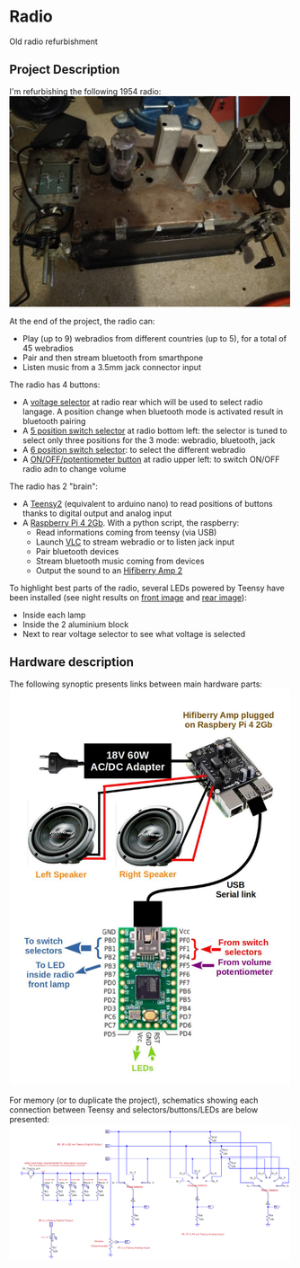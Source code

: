 # Radio
Old radio refurbishment

## Project Description

I'm refurbishing the following 1954 radio:<br/>
<img src="images/Radio_general_view.jpg" width="500"/>

At the end of the project, the radio can:
- Play (up to 9) webradios from different countries (up to 5), for a total of 45 webradios
- Pair and then stream bluetooth from smarthpone
- Listen music from  a 3.5mm jack connector input

The radio has 4 buttons:
- A [voltage selector](/images/radio_voltage_selector.jpg) at radio rear which will be used to select radio langage. A position change when bluetooth mode is activated result in bluetooth pairing
- A [5 position switch selector](/images/radio_left_buttons.jpg) at radio bottom left: the selector is tuned to select only three positions for the 3 mode: webradio, bluetooth, jack 
- A [6 position switch selector](/images/radio_right_button.jpg): to select the different webradio
- A [ON/OFF/potentiometer button](/images/radio_left_buttons.jpg) at radio upper left: to switch ON/OFF radio adn to change volume

The radio has 2 "brain":
- A [Teensy2](https://www.pjrc.com/store/index.html) (equivalent to arduino nano) to read positions of buttons thanks to digital output and analog input
- A [Raspberry Pi 4 2Gb](https://www.raspberrypi.org/products/raspberry-pi-4-model-b/). With a python script, the raspberry:
  * Read informations coming from teensy (via USB)
  * Launch [VLC](https://www.videolan.org/vlc/index.html) to stream webradio or to listen jack input
  * Pair bluetooth devices
  * Stream bluetooth music coming from devices
  * Output the sound to an [Hifiberry Amp 2](https://www.hifiberry.com/shop/bundles/hifiberry-amp2-bundle-4/)

To highlight best parts of the radio, several LEDs powered by Teensy have been installed (see night results on [front image](/images/radio_leds_on.jpg) and [rear image](/images/radio_leds_on_2.jpg)):
- Inside each lamp
- Inside the 2 aluminium block
- Next to rear voltage selector to see what voltage is selected

## Hardware description

The following synoptic presents links between main hardware parts:<br/>
<img src="images/Synoptique hardware radio.jpg" width="500"/>

For memory (or to duplicate the project), schematics showing each connection between Teensy and selectors/buttons/LEDs are below presented:
<img src="images/teensy_hardware_schematic.png" width="500"/>
